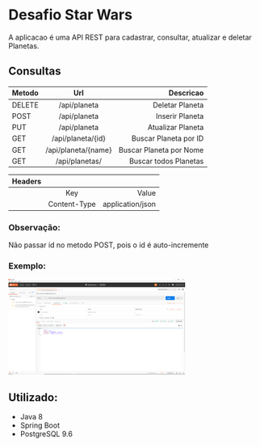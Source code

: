
<h1>Desafio Star Wars</h1>

A aplicacao é uma API REST para cadastrar, consultar, atualizar e deletar Planetas.</h4><br>

<h2>Consultas</h2>

| Metodo        | Url                    | Descricao                |
| ------------- |:-------------:         | -----:                   |
| DELETE        | /api/planeta           | Deletar Planeta          |
| POST          | /api/planeta           | Inserir Planeta          |
| PUT           | /api/planeta           | Atualizar Planeta        |
| GET           | /api/planeta/{id}      | Buscar Planeta  por ID   |
| GET           | /api/planeta/{name}    | Buscar Planeta  por Nome |
| GET           | /api/planetas/         | Buscar todos Planetas    |

| Headers       |                        |                          |
| ------------- |     :-------------:    |           -----:         |
|               | Key                    | Value                    |
|               | Content-Type           | application/json         |

<h3>Observação:</h3>

<p>Não passar id no metodo POST, pois o id é auto-incremente</p>

<h3>Exemplo:</h3>

<p><img src="apipost.png" width="350" alt="accessibility text"></p>
  
<h2>Utilizado:</h2>

- Java 8<br>
- Spring Boot<br> 
- PostgreSQL 9.6<br>
